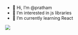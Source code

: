 - 👋 Hi, I’m @pratham
- 👀 I’m interested in js libraries
- 🌱 I’m currently learning React


<a href="https://github.com/prathammalji"><img  src="https://github-readme-stats.vercel.app/api?username=prathammalji&show_icons=true&theme=dracula&line_height=27" align="center" />
<!--- 
- 💞️ I’m looking to collaborate on ...
- 📫 How to reach me ...
--->
<!---
prathammalji/prathammalji is a ✨ special ✨ repository because its `README.md` (this file) appears on your GitHub profile.
You can click the Preview link to take a look at your changes.
--->
